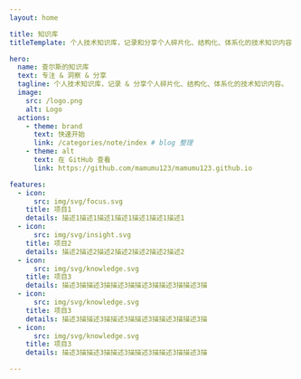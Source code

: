 ```yaml
---
layout: home

title: 知识库
titleTemplate: 个人技术知识库，记录和分享个人碎片化、结构化、体系化的技术知识内容

hero:
  name: 查尔斯的知识库
  text: 专注 & 洞察 & 分享
  tagline: 个人技术知识库，记录 & 分享个人碎片化、结构化、体系化的技术知识内容。
  image:
    src: /logo.png
    alt: Logo
  actions:
    - theme: brand
      text: 快速开始
      link: /categories/note/index # blog 整理
    - theme: alt
      text: 在 GitHub 查看
      link: https://github.com/mamumu123/mamumu123.github.io

features:
  - icon:
      src: img/svg/focus.svg
    title: 项目1
    details: 描述1描述1描述1描述1描述1描述1描述1
  - icon:
      src: img/svg/insight.svg
    title: 项目2
    details: 描述2描述2描述2描述2描述2描述2描述2
  - icon:
      src: img/svg/knowledge.svg
    title: 项目3
    details: 描述3描描述3描描述3描描述3描描述3描描述3描
  - icon:
      src: img/svg/knowledge.svg
    title: 项目3
    details: 描述3描描述3描描述3描描述3描描述3描描述3描
  - icon:
      src: img/svg/knowledge.svg
    title: 项目3
    details: 描述3描描述3描描述3描描述3描描述3描描述3描

---
```

